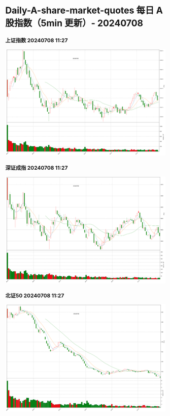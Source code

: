 
# Daily-A-share-market-quotes 每日 A 股指数（5min 更新）- 20240708

### 上证指数 20240708 11:27
![](./fig/2024/7/20240708-sh000001.png)

### 深证成指 20240708 11:27
![](./fig/2024/7/20240708-sz399001.png)

### 北证50 20240708 11:27
![](./fig/2024/7/20240708-bj899050.png)

